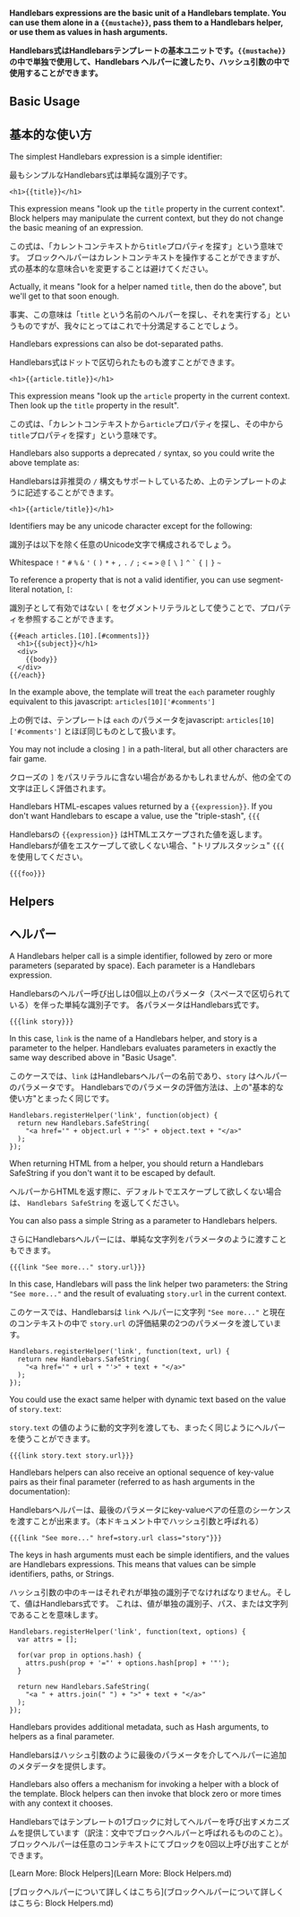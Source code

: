 **Handlebars expressions are the basic unit of a Handlebars template. You can use them alone in a `{{mustache}}`, pass them to a Handlebars helper, or use them as values in hash arguments.**

**Handlebars式はHandlebarsテンプレートの基本ユニットです。`{{mustache}}` の中で単独で使用して、Handlebars ヘルパーに渡したり、ハッシュ引数の中で使用することができます。**

## Basic Usage

## 基本的な使い方

The simplest Handlebars expression is a simple identifier:

最もシンプルなHandlebars式は単純な識別子です。

```
<h1>{{title}}</h1>
```

This expression means "look up the `title` property in the current context". 
Block helpers may manipulate the current context, but they do not change the basic meaning of an expression.

この式は、「カレントコンテキストから`title`プロパティを探す」という意味です。
ブロックヘルパーはカレントコンテキストを操作することができますが、式の基本的な意味合いを変更することは避けてください。

Actually, it means "look for a helper named `title`, then do the above", but we'll get to that soon enough.

事実、この意味は「`title` という名前のヘルパーを探し、それを実行する」というものですが、我々にとってはこれで十分満足することでしょう。

Handlebars expressions can also be dot-separated paths.

Handlebars式はドットで区切られたものも渡すことができます。

```
<h1>{{article.title}}</h1>
```

This expression means "look up the `article` property in the current context. Then look up the `title` property in the result".

この式は、「カレントコンテキストから`article`プロパティを探し、その中から`title`プロパティを探す」という意味です。

Handlebars also supports a deprecated `/` syntax, so you could write the above template as:

Handlebarsは非推奨の `/` 構文もサポートしているため、上のテンプレートのように記述することができます。

```
<h1>{{article/title}}</h1>
```

Identifiers may be any unicode character except for the following:

識別子は以下を除く任意のUnicode文字で構成されるでしょう。

Whitespace `!` `"` `#` `%` `&` `'` `(` `)` `*` `+` `,` `.` `/` `;` `<` `=` `>` `@` `[` `\` `]` `^` `` ` `` `{` `|` `}` `~`

To reference a property that is not a valid identifier, you can use segment-literal notation, `[`:

識別子として有効ではない `[` をセグメントリテラルとして使うことで、プロパティを参照することができます。

```
{{#each articles.[10].[#comments]}}
  <h1>{{subject}}</h1>
  <div>
    {{body}}
  </div>
{{/each}}
```

In the example above, the template will treat the `each` parameter roughly equivalent to this javascript: `articles[10]['#comments']`

上の例では、テンプレートは `each` のパラメータをjavascript: `articles[10]['#comments']` とほぼ同じものとして扱います。

You may not include a closing `]` in a path-literal, but all other characters are fair game.

クローズの `]` をパスリテラルに含ない場合があるかもしれませんが、他の全ての文字は正しく評価されます。

Handlebars HTML-escapes values returned by a `{{expression}}`. If you don't want Handlebars to escape a value, use the "triple-stash", `{{{`

Handlebarsの `{{expression}}` はHTMLエスケープされた値を返します。Handlebarsが値をエスケープして欲しくない場合、"トリプルスタッシュ" `{{{` を使用してください。

```
{{{foo}}}
```

## Helpers

## ヘルパー

A Handlebars helper call is a simple identifier, followed by zero or more parameters (separated by space). Each parameter is a Handlebars expression.

Handlebarsのヘルパー呼び出しは0個以上のパラメータ（スペースで区切られている）を伴った単純な識別子です。
各パラメータはHandlebars式です。

```
{{{link story}}}
```

In this case, `link` is the name of a Handlebars helper, and story is a parameter to the helper. Handlebars evaluates parameters in exactly the same way described above in "Basic Usage".

このケースでは、`link` はHandlebarsヘルパーの名前であり、`story` はヘルパーのパラメータです。
Handlebarsでのパラメータの評価方法は、上の"基本的な使い方"とまったく同じです。

```
Handlebars.registerHelper('link', function(object) {
  return new Handlebars.SafeString(
    "<a href='" + object.url + "'>" + object.text + "</a>"
  );
});
```

When returning HTML from a helper, you should return a Handlebars SafeString if you don't want it to be escaped by default.

ヘルパーからHTMLを返す際に、デフォルトでエスケープして欲しくない場合は、 `Handlebars SafeString` を返してください。


You can also pass a simple String as a parameter to Handlebars helpers.

さらにHandlebarsヘルパーには、単純な文字列をパラメータのように渡すこともできます。

```
{{{link "See more..." story.url}}}
```

In this case, Handlebars will pass the link helper two parameters: the String `"See more..."` and the result of evaluating `story.url` in the current context.

このケースでは、Handlebarsは `link` ヘルパーに文字列 `"See more..."` と現在のコンテキストの中で `story.url` の評価結果の2つのパラメータを渡しています。

```
Handlebars.registerHelper('link', function(text, url) {
  return new Handlebars.SafeString(
    "<a href='" + url + "'>" + text + "</a>"
  );
});
```

You could use the exact same helper with dynamic text based on the value of `story.text`:

`story.text` の値のように動的文字列を渡しても、まったく同じようにヘルパーを使うことができます。

```
{{{link story.text story.url}}}
```

Handlebars helpers can also receive an optional sequence of key-value pairs as their final parameter (referred to as hash arguments in the documentation):

Handlebarsヘルパーは、最後のパラメータにkey-valueペアの任意のシーケンスを渡すことが出来ます。（本ドキュメント中でハッシュ引数と呼ばれる）

```
{{{link "See more..." href=story.url class="story"}}}
```

The keys in hash arguments must each be simple identifiers, and the values are Handlebars expressions. 
This means that values can be simple identifiers, paths, or Strings.

ハッシュ引数の中のキーはそれぞれが単独の識別子でなければなりません。そして、値はHandlebars式です。
これは、値が単独の識別子、パス、または文字列であることを意味します。

```
Handlebars.registerHelper('link', function(text, options) {
  var attrs = [];

  for(var prop in options.hash) {
    attrs.push(prop + '="' + options.hash[prop] + '"');
  }

  return new Handlebars.SafeString(
    "<a " + attrs.join(" ") + ">" + text + "</a>"
  );
});
```

Handlebars provides additional metadata, such as Hash arguments, to helpers as a final parameter.

Handlebarsはハッシュ引数のように最後のパラメータを介してヘルパーに追加のメタデータを提供します。

Handlebars also offers a mechanism for invoking a helper with a block of the template. 
Block helpers can then invoke that block zero or more times with any context it chooses.

Handlebarsではテンプレートの1ブロックに対してヘルパーを呼び出すメカニズムを提供しています（訳注：文中でブロックヘルパーと呼ばれるもののこと）。
ブロックヘルパーは任意のコンテキストにてブロックを0回以上呼び出すことができます。

[Learn More: Block Helpers](Learn More: Block Helpers.md)

[ブロックヘルパーについて詳しくはこちら](ブロックヘルパーについて詳しくはこちら: Block Helpers.md)
